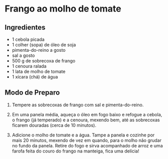 # Frango ao molho de tomate

## Ingredientes

- 1 cebola picada
- 1 colher (sopa) de óleo de soja
- pimenta-do-reino a gosto
- sal a gosto
- 500 g de sobrecoxa de frango
- 1 cenoura ralada
- 1 lata de molho de tomate
- 1 xícara (chá) de água

## Modo de Preparo

1. Tempere as sobrecoxas de frango com sal e pimenta-do-reino.

2. Em uma panela média, aqueça o óleo em fogo baixo e refogue a cebola, o  frango (já temperado) e a cenoura, mexendo bem, até as sobrecoxas  ficarem douradas (cerca de 10 minutos).

3. Adicione o molho de tomate e a água. Tampe a panela e cozinhe por mais 20  minutos, mexendo de vez em quando, para o molho não grudar no fundo da  panela. Retire do fogo e sirva acompanhado de arroz e uma farofa feita  do couro do frango na manteiga, fica uma delícia!

   